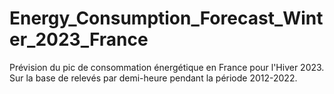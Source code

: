 # Energy_Consumption_Forecast_Winter_2023_France
Prévision du pic de consommation énergétique en France pour l'Hiver 2023. Sur la base de relevés par demi-heure pendant la période 2012-2022.
